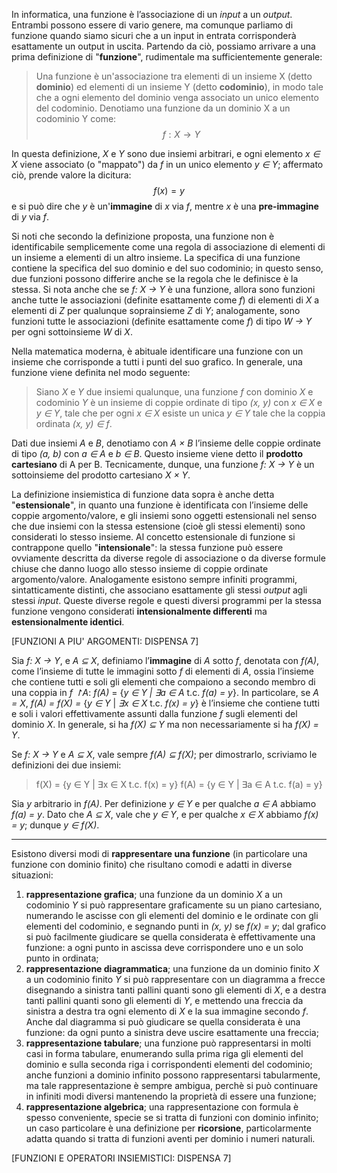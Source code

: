 In informatica, una funzione è l’associazione di un *input* a un *output*. Entrambi possono essere di vario genere, ma comunque parliamo di funzione quando siamo sicuri che a un input in entrata corrisponderà esattamente un output in uscita. Partendo da ciò, possiamo arrivare a una prima definizione di "**funzione**", rudimentale ma sufficientemente generale:
> Una funzione è un'associazione tra elementi di un insieme X (detto **dominio**) ed elementi di un insieme Y (detto **codominio**), in modo tale che a ogni elemento del dominio venga associato un unico elemento del codominio. Denotiamo una funzione da un dominio X a un codominio Y come:
> $$f: X → Y$$

In questa definizione, *X* e *Y* sono due insiemi arbitrari, e ogni elemento *x* *∈* *X* viene associato (o "mappato") da *f* in un unico elemento *y ∈ Y*; affermato ciò, prende valore la dicitura:
$$f(x) = y$$
e si può dire che *y* è un'**immagine** di *x* via *f*, mentre *x* è una **pre-immagine** di *y* via *f*.

Si noti che secondo la definizione proposta, una funzione non è identificabile semplicemente come una regola di associazione di elementi di un insieme a elementi di un altro insieme. La specifica di una funzione contiene la specifica del suo dominio e del suo codominio; in questo senso, due funzioni possono differire anche se la regola che le definisce è la stessa. Si nota anche che se *f: X → Y* è una funzione, allora sono funzioni anche tutte le associazioni (definite esattamente come *f*) di elementi di *X* a elementi di *Z* per qualunque soprainsieme *Z* di *Y*; analogamente, sono funzioni tutte le associazioni (definite esattamente come *f*) di tipo *W → Y* per ogni sottoinsieme *W* di *X*.

Nella matematica moderna, è abituale identificare una funzione con un insieme che corrisponde a tutti i punti del suo grafico. In generale, una funzione viene definita nel modo seguente:
> Siano *X* e *Y* due insiemi qualunque, una funzione *f* con dominio *X* e codominio *Y* è un insieme di coppie ordinate di tipo *(x, y)* con *x ∈ X* e *y ∈ Y*, tale che per ogni *x ∈ X* esiste un unica *y* *∈ Y* tale che la coppia ordinata *(x, y) ∈ f*.

Dati due insiemi *A* e *B*, denotiamo con *A × B* l’insieme delle coppie ordinate di tipo *(a, b)* con *a ∈ A* e *b ∈ B*. Questo insieme viene detto il **prodotto cartesiano** di A per B. Tecnicamente, dunque, una funzione *f: X → Y* è un sottoinsieme del prodotto cartesiano *X × Y*.

La definizione insiemistica di funzione data sopra è anche detta "**estensionale**", in quanto una funzione è identificata con l’insieme delle coppie argomento/valore, e gli insiemi sono oggetti estensionali nel senso che due insiemi con la stessa estensione (cioè gli stessi elementi) sono considerati lo stesso insieme. Al concetto estensionale di funzione si contrappone quello "**intensionale**": la stessa funzione può essere ovviamente descritta da diverse regole di associazione o da diverse formule chiuse che danno luogo allo stesso insieme di coppie ordinate
argomento/valore. Analogamente esistono sempre infiniti programmi, sintatticamente distinti, che associano esattamente gli stessi *output* agli stessi *input*. Queste diverse regole e questi diversi programmi per la stessa funzione vengono considerati **intensionalmente differenti** ma **estensionalmente identici**.

[FUNZIONI A PIU' ARGOMENTI: DISPENSA 7]

Sia *f: X → Y*, e *A ⊆ X*, definiamo l’**immagine** di *A* sotto *f*, denotata con *f(A)*, come l’insieme di tutte le immagini sotto *f* di elementi di *A*, ossia l’insieme che contiene tutti e soli gli elementi che compaiono a secondo membro di una coppia in *f ↾A*: *f(A)* = {*y ∈ Y | ∃a ∈ A* t.c. *f(a) = y*}. In particolare, se *A = X*, *f(A) = f(X)* *=* {*y ∈ Y* | *∃x ∈ X* t.c. *f(x) = y*} è l’insieme che contiene tutti e soli i valori effettivamente assunti dalla funzione *f* sugli elementi del dominio *X*. In generale, si ha *f(X) ⊆ Y* ma non necessariamente si ha *f(X) = Y*.

Se *f: X → Y* e *A ⊆ X*, vale sempre *f(A) ⊆ f(X)*; per dimostrarlo, scriviamo le definizioni dei due insiemi:
> f(X) = {y ∈ Y | ∃x ∈ X t.c. f(x) = y}
> f(A) = {y ∈ Y | ∃a ∈ A t.c. f(a) = y}

Sia *y* arbitrario in *f(A)*. Per definizione *y ∈ Y* e per qualche *a ∈ A* abbiamo *f(a) = y*. Dato che *A ⊆ X*, vale che *y ∈ Y*, e per qualche *x ∈ X* abbiamo *f(x) = y*; dunque *y ∈ f(X)*.
___
Esistono diversi modi di **rappresentare una funzione** (in particolare una funzione con dominio finito) che risultano comodi e adatti in diverse situazioni:
1. **rappresentazione grafica**; una funzione da un dominio *X* a un codominio *Y* si può rappresentare graficamente su un piano cartesiano, numerando le ascisse con gli elementi del dominio e le ordinate con gli elementi del codominio, e segnando punti in *(x, y)* se *f(x) = y*; dal grafico si può facilmente giudicare se quella considerata è effettivamente una funzione: a ogni punto in ascissa deve corrispondere uno e un solo punto in ordinata;
2. **rappresentazione diagrammatica**; una funzione da un dominio finito *X* a un codominio finito *Y* si può rappresentare con un diagramma a frecce disegnando a sinistra tanti pallini quanti sono gli elementi di *X*, e a destra tanti pallini quanti sono gli elementi di *Y*, e mettendo una freccia da sinistra a destra tra ogni elemento di *X* e la sua immagine secondo *f*. Anche dal diagramma si può giudicare se quella considerata è una funzione: da ogni punto a sinistra deve uscire esattamente una freccia;
3. **rappresentazione tabulare**; una funzione può rappresentarsi in molti casi in forma tabulare, enumerando sulla prima riga gli elementi del dominio e sulla seconda riga i corrispondenti elementi del codominio; anche funzioni a dominio infinito possono rappresentarsi tabularmente, ma tale rappresentazione è sempre ambigua, perchè si può continuare in infiniti modi diversi mantenendo la proprietà di essere una funzione;
4. **rappresentazione algebrica**; una rappresentazione con formula è spesso conveniente, specie se si tratta di funzioni con dominio infinito; un caso particolare è una definizione per **ricorsione**, particolarmente adatta quando si tratta di funzioni aventi per dominio i numeri naturali.

[FUNZIONI E OPERATORI INSIEMISTICI: DISPENSA 7]
